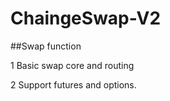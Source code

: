 # ChaingeSwap-V2

##Swap function

1 Basic swap core and routing

2 Support futures and options.




